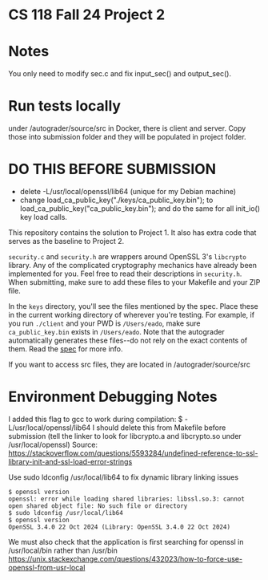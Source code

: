 # CS 118 Fall 24 Project 2

# Notes
You only need to modify sec.c and fix input_sec() and output_sec().

# Run tests locally
under /autograder/source/src in Docker, there is client and server. Copy those into submission folder and they will be populated in project folder.


# DO THIS BEFORE SUBMISSION
- delete -L/usr/local/openssl/lib64 (unique for my Debian machine)
- change load_ca_public_key("./keys/ca_public_key.bin"); to load_ca_public_key("ca_public_key.bin"); and do the same for all init_io() key load calls.

This repository contains the solution to Project 1. It also has extra code that serves as the baseline to Project 2.

`security.c` and `security.h` are wrappers around OpenSSL 3's `libcrypto` library. Any of the complicated cryptography mechanics have already been implemented for you. Feel free to read their descriptions in `security.h`. When submitting, make sure to add these files to your Makefile and your ZIP file.

In the `keys` directory, you'll see the files mentioned by the spec. Place these in the current working directory of wherever you're testing. For example, if you run `./client` and your PWD is `/Users/eado`, make sure `ca_public_key.bin` exists in `/Users/eado`. Note that the autograder automatically generates these files--do not rely on the exact contents of them. Read the [spec](https://docs.google.com/document/d/1FmEiFnYRwgBep5xgdoXmsTbzCaiUmznaYc6W-SHPtCs) for more info.


If you want to access src files, they are located in /autograder/source/src

# Environment Debugging Notes

I added this flag to gcc to work during compilation:
$ -L/usr/local/openssl/lib64 
I should delete this from Makefile before submission
(tell the linker to look for libcrypto.a and libcrypto.so under /usr/local/openssl)
Source: https://stackoverflow.com/questions/5593284/undefined-reference-to-ssl-library-init-and-ssl-load-error-strings

Use sudo ldconfig /usr/local/lib64 to fix dynamic library linking issues
```shell
$ openssl version
openssl: error while loading shared libraries: libssl.so.3: cannot open shared object file: No such file or directory
$ sudo ldconfig /usr/local/lib64
$ openssl version
OpenSSL 3.4.0 22 Oct 2024 (Library: OpenSSL 3.4.0 22 Oct 2024)
```

We must also check that the application is first searching for openssl in /usr/local/bin rather than /usr/bin
https://unix.stackexchange.com/questions/432023/how-to-force-use-openssl-from-usr-local



